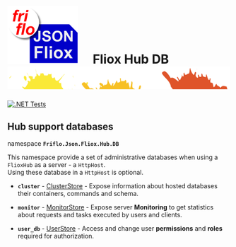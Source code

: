 

# ![logo](../../../docs/images/Json-Fliox.svg)     **Fliox Hub DB**      ![SPLASH](../../../docs/images/paint-splatter.svg)

[![.NET Tests](https://github.com/friflo/Friflo.Json.Fliox/workflows/.NET/badge.svg)](https://github.com/friflo/Friflo.Json.Fliox/actions)


## Hub support databases
namespace **`Friflo.Json.Fliox.Hub.DB`**

This namespace provide a set of administrative databases when using a `FlioxHub` as a server - a `HttpHost`.  
Using these database in a `HttpHost` is optional.

- **`cluster`** - [ClusterStore](../DB/Cluster/ClusterStore.cs) -
    Expose information about hosted databases their containers, commands and schema.  

- **`monitor`** - [MonitorStore](../DB/Monitor/MonitorStore.cs) -
    Expose server **Monitoring** to get statistics about requests and tasks executed by users and clients.  

- **`user_db`** - [UserStore](../DB/UserAuth/UserStore.cs) -
    Access and change user **permissions** and **roles** required for authorization.  







